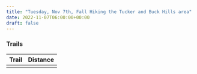```yaml
---
title: "Tuesday, Nov 7th, Fall Hiking the Tucker and Buck Hills area" 
date: 2022-11-07T06:00:00+00:00
draft: false
---
```

### Trails 

| Trail        |  Distance|
| ------------- | :-----------: |
|       |  |
